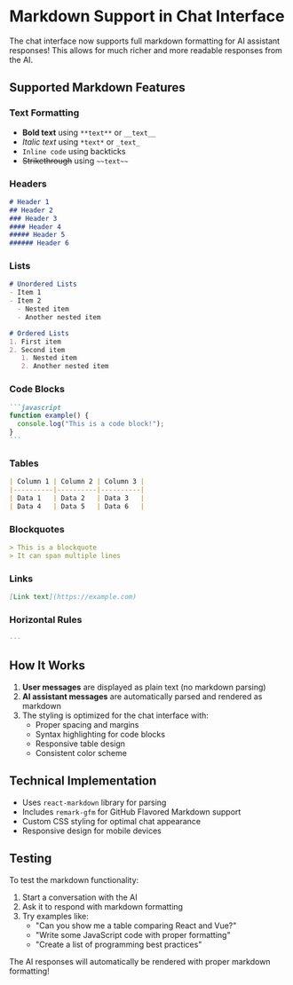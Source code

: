 # Markdown Support in Chat Interface

The chat interface now supports full markdown formatting for AI assistant responses! This allows for much richer and more readable responses from the AI.

## Supported Markdown Features

### Text Formatting
- **Bold text** using `**text**` or `__text__`
- *Italic text* using `*text*` or `_text_`
- `Inline code` using backticks
- ~~Strikethrough~~ using `~~text~~`

### Headers
```markdown
# Header 1
## Header 2
### Header 3
#### Header 4
##### Header 5
###### Header 6
```

### Lists
```markdown
# Unordered Lists
- Item 1
- Item 2
  - Nested item
  - Another nested item

# Ordered Lists
1. First item
2. Second item
   1. Nested item
   2. Another nested item
```

### Code Blocks
````markdown
```javascript
function example() {
  console.log("This is a code block!");
}
```
````

### Tables
```markdown
| Column 1 | Column 2 | Column 3 |
|----------|----------|----------|
| Data 1   | Data 2   | Data 3   |
| Data 4   | Data 5   | Data 6   |
```

### Blockquotes
```markdown
> This is a blockquote
> It can span multiple lines
```

### Links
```markdown
[Link text](https://example.com)
```

### Horizontal Rules
```markdown
---
```

## How It Works

1. **User messages** are displayed as plain text (no markdown parsing)
2. **AI assistant messages** are automatically parsed and rendered as markdown
3. The styling is optimized for the chat interface with:
   - Proper spacing and margins
   - Syntax highlighting for code blocks
   - Responsive table design
   - Consistent color scheme

## Technical Implementation

- Uses `react-markdown` library for parsing
- Includes `remark-gfm` for GitHub Flavored Markdown support
- Custom CSS styling for optimal chat appearance
- Responsive design for mobile devices

## Testing

To test the markdown functionality:

1. Start a conversation with the AI
2. Ask it to respond with markdown formatting
3. Try examples like:
   - "Can you show me a table comparing React and Vue?"
   - "Write some JavaScript code with proper formatting"
   - "Create a list of programming best practices"

The AI responses will automatically be rendered with proper markdown formatting!
